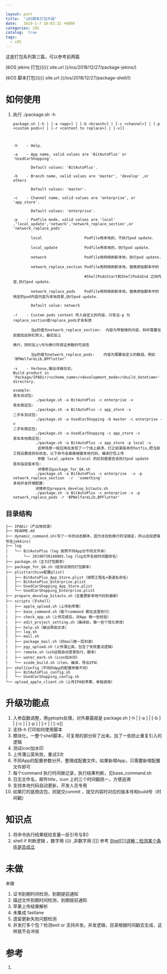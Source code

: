 ```yaml
---

layout: post
title:  "iOS脚本打包升级"
date:   2019-1-7 10:02:32 +0800
categories: iOS
catalog:  true
tags:
  - iOS
---
```




这是打包系列第三篇，可以参考前两篇 

[《iOS jekins 打包》]({{ site.url }}/ios/2018/12/27/package-jekins/) 

[《iOS 脚本打包》]({{ site.url }}/ios/2018/12/27/package-shell/l) 



# 如何使用

1. 执行 ./package.sh  -h 
   
   
   
   ~~~shell
   package.sh [-h | [-a <app>] | [-b <branch>] | [-c <channel>] | [-p <custom pods>] | [-r <content to replace>] | [-v]] 
   
   
   
   -h    - Help. 
   
   -a    - App name, valid values are 'BitAutoPlus' or 'UsedCarShopping'. 
   
           Default values: 'BitAutoPlus'. 
   
   -b    - Branch name, valid values are 'master', 'develop' ,or others 
   
           Default values: 'master'. 
   
   -c    - Channel name, valid values are 'enterprise', or 'app_store'. 
   
           Default values: 'enterprise'. 
   
   -p    - Podfile mode, valid values are 'local' ,'local_update','network','network_replace_section',or 'network_replace_pods' 
   
           local                   Podfile用本地的，不执行pod update. 
   
           local_update            Podfile用本地的，执行pod update. 
   
           network                 Podfile用网络刷新本地，执行pod update. 
   
           network_replace_section Podfile用网络刷新本地，替换原始脚本中的 
   
                                   #ShellPodsStart和ShellPodsEnd 之间内容,执行pod update. 
   
           network_replace_pods    Podfile用网络刷新本地，替换原始脚本中的 特定的pod内容内容为本地目录,执行pod update. 
   
           Default value: network 
   
   -r    - Custom pods content 传入自定义的内容，只有当-p 为replace_section或replace_pods才会有效 
   
           当p的值为network_replace_section:  内容为带替换的内容，斜杆需要在前面加反斜杠转义，最后加上 
   
   换行，同时加上\作为换行符保证参数的可读性 
   
           当p的值为network_replace_pods:    内容为需要自定义的数组，例如 'BPWelfareLib,BPFlutter' 
   
   -v    - Verbose,输出详细日志。 
   Build product in 'Package/IPADir/<scheme_name>/<development_mode>/<build_datetime>' directory. 
   
   example:
   易车测试包:
             ./package.sh -a BitAutoPlus -c enterprise -v
   易车商店包:
             ./package.sh -a BitAutoPlus -c app_store -v
   二手车测试包:
             ./package.sh -a UsedCarShopping -b master -c enterprise -v
   二手车商店包:
             ./package.sh -a UsedCarShopping -c app_store -v
   易车本地商店包:
             ./package.sh -a BitAutoPlus -c app_store -p local -v
              这种场景一般应用在发现了一个线上崩溃，打之前某版本的hotfix,把当前工程设置成目标状态，以下命令会直接根据本地代码，编译打包上传
              参数 local_update 与local 的区别是是否会执行pod update
   易车指定版本包:
              详情参见package_for_QA.sh
             ./package.sh -a BitAutoPlus -c enterprise  -v -p network_replace_section  -r  'something'
   本地开发环境配置:
             详情参见prepare_develop_bitauto.sh
             ./package.sh -a BitAutoPlus -c enterprise -v -p network_replace_pods -r 'BPWelfareLib,BPFlutter'
   ~~~
   
   
   
   


## 目录结构

~~~shell
├── IPADir（产出物目录）
├── README.md
├── dynamic_command.sh(写了一半的动态脚本，因为涉及到换行符没搞定，所以这段逻辑写在jekkins)
├── log
│   └── BitAutoPlus（log 按照不同App分不同文件夹）
│       └── 20190730140805.log（log文件名按时间戳命名）
├── package.sh（主力打包脚本）
├── package_for_QA.sh（给测试用的打包脚本）
├── plist(archive配置plist)
│   ├── BitAutoPlus_App_Store.plist（按照工程名+渠道名命名）
│   ├── BitAutoPlus_Enterprise.plist
│   ├── UsedCarShopping_App_Store.plist
│   └── UsedCarShopping_Enterprise.plist
├── prepare_develop_bitauto.sh（全量更新本地代码到最新）
├── scripts（子shell）
│   ├── apple_upload.sh（上传到苹果）
│   ├── base_command.sh（每个command 都在这里执行）
│   ├── check_app.sh（上传完成后，对App 做一些校验）
│   ├── edit_project_setting.sh（编译前，做一些个性化修改）
│   ├── help.sh（输出帮助文本）
│   ├── log.sh
│   ├── mail.sh
│   ├── package_mail.sh（对mail做一层封装）
│   ├── pgy_upload.sh（上传蒲公英，包含了失败重试逻辑）
│   ├── remote.sh（ssh远程自动登录执行，脚本）
│   ├── water_mark.sh（icon加水印）
│   └── xcode_build.sh（clen，编译，导出IPA）
├── shellConfig（不同的App的配置参数不同）
│   ├── BitAutoPlus_config.sh
│   └── UsedCarShopping_config.sh
└── upload_apple_client.sh（上传IPA到苹果，单独调用）

~~~






# 升级功能点

1. 入参函数调整，用getopts处理，对外暴露就是 package.sh [-h | [-a <app>] | [-b <branch>] | [-c <channel>] | [-p <custom pods>] | [-r <content to replace>] | [-v]] 
2. 支持-h 打印如何使用脚本 
3. 模块化，一整个shell脚本，可复用的部分拆了出来。加了一些防止重复引入的逻辑 
4. 测试icon加水印 
5. 上传蒲公英失败，重试3次 
6. 不同App的配置参数分开，整理成配置文件。如果新增App，只需要新增配置文件即可 
7. 每个command 执行时间做记录，执行结果判断，见base_command.sh 
8. 日志文件名，邮件title，icon 上的三个时间戳统一，方便追溯 
9. 支持本地代码自动更新，开发人员专用 
10. 如果打的是商店包，则提交commit ，提交内容时对应的版本号和build号（时间戳） 





# 知识点

1. 将命令执行结果赋给变量—反引号与$() 
2. shell if 判断逻辑 ，数字用 (())    ,非数字用 [[]] 参考  [ Shell\[\[\]\]详解：检测某个条件是否成立](http://c.biancheng.net/view/2751.html )



# 未做

未做 

1. 证书到期时间检测，到期提前通知 
2. 描述文件到期时间检测，到期提前通知 
3. 苹果上传结果解析 
4. 未集成 fastlane 
5. 遗留更新失败问题检测 
6. 并发打多个包？检测exit or 支持并发。并发逻辑，目录根据时间戳去生成，这样就不会冲突 



# 参考

1. 
